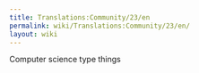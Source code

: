 ```yaml
---
title: Translations:Community/23/en
permalink: wiki/Translations:Community/23/en/
layout: wiki
---
```


Computer science type things
